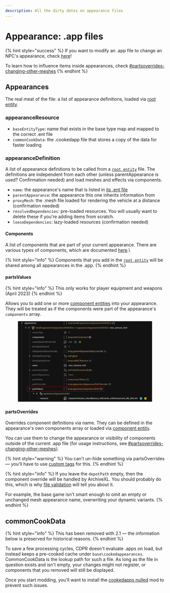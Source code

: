 ```yaml
---
description: All the dirty detes on appearance files
---
```


# Appearance: .app files

{% hint style="success" %}
If you want to modify an .app file to change an NPC's appearance, check [here](../../../modding-guides/npcs/appearances-change-the-looks.md#the-.app-file)!

To learn how to influence items inside appearances, check [#partsoverrides-changing-other-meshes](../../../modding-guides/items-equipment/influencing-other-items.md#partsoverrides-changing-other-meshes "mention")
{% endhint %}

## Appearances

The real meat of the file: a list of appearance definitions, loaded via [root entity](../entity-.ent-files/#root-entity).&#x20;

### appearanceResource

* `baseEntityType`: name that exists in the base type map and mapped to the correct .ent file
* `commonCookData`: the .cookedapp file that stores a copy of the data for faster loading

### appearanceDefinition

A list of appearance definitions to be called from a [`root entity`](../entity-.ent-files/#root-entity)  file. The definitions are independent from each other (unless parentAppearance is used? Confirmation needed) and load meshes and effects via components.

* `name`: the appearance's name that is listed in [its .ent file](../entity-.ent-files/#root-entity)
* `parentAppearance`: the appearance this one inherits information from
* `proxyMesh`: the .mesh file loaded for rendering the vehicle at a distance (confirmation needed)
* `resolvedDependencies`: pre-loaded resources. You will usually want to delete these if you're adding items from scratch.
* `looseDependencies`: lazy-loaded resources (confirmation needed)

#### Components

A list of components that are part of your current appearance. There are various types of components,  which are documented [here](../components/).\


{% hint style="info" %}
Components that you add in the [`root entity`](../entity-.ent-files/#root-entity) will be shared among all appearances in the .app.&#x20;
{% endhint %}

#### partsValues

{% hint style="info" %}
This only works for player equipment and weapons (April 2023)
{% endhint %}

Allows you to add one or more [component entities](../entity-.ent-files/#mesh-component-entity-simple-entity) into your appearance. They will be treated as if the components were part of the appearance's `components` array.

<figure><img src="../../../.gitbook/assets/partsvalues.png" alt=""><figcaption></figcaption></figure>

#### partsOverrides

Overrides component definitions via name. They can be defined in the appearance's own components array or loaded via [component entity](../entity-.ent-files/#mesh-component-entity-simple-entity).&#x20;

You can use them to change the appearance or visibility of components outside of the current .app file (for usage instructions, see [#partsoverrides-changing-other-meshes](../../../modding-guides/items-equipment/influencing-other-items.md#partsoverrides-changing-other-meshes "mention")).&#x20;

{% hint style="warning" %}
You can't un-hide something via partsOverrides — you'll have to use [custom tags](../../core-mods-explained/archivexl/archivexl-tags.md#adding-custom-tags) for this.
{% endhint %}

{% hint style="info" %}
If you leave the `depotPath` empty, then the component override will be handled by ArchiveXL. You should probably do this, which is why [file validation](https://app.gitbook.com/s/-MP\_ozZVx2gRZUPXkd4r/wolvenkit-app/file-validation) will tell you about it.

For example, the base game isn't smart enough to omit an empty or unchanged mesh appearance name, overwriting your dynamic variants.
{% endhint %}

## commonCookData

{% hint style="info" %}
This has been removed with 2.1 — the information below is preserved for historical reasons.
{% endhint %}

To save a few processing cycles, CDPR doesn't evaluate .apps on load, but instead keeps a pre-cooked cache under `base\cookedappearances`. CommonCookData is the lookup path for such a file. As long as the file in question exists and isn't empty, your changes might not register, or components that you removed will still be displayed.

Once you start modding, you'll want to install the [cookedapps nulled](https://www.nexusmods.com/cyberpunk2077/mods/3051) mod to prevent such issues.&#x20;

